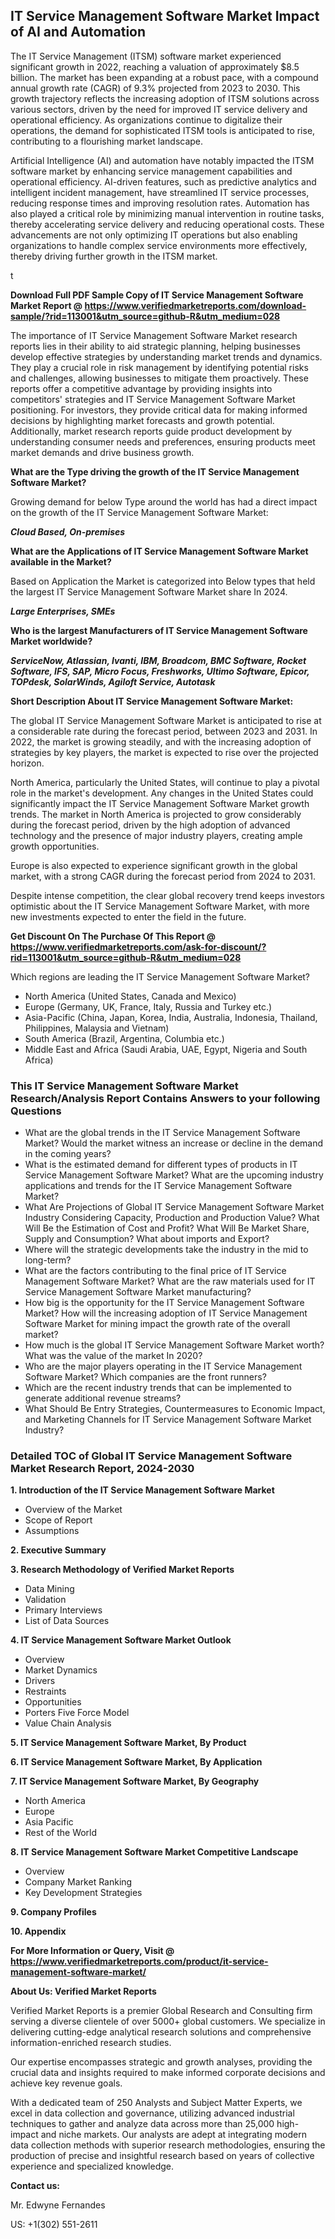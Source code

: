 <h2>IT Service Management Software Market Impact of AI and Automation</h2><p>The IT Service Management (ITSM) software market experienced significant growth in 2022, reaching a valuation of approximately $8.5 billion. The market has been expanding at a robust pace, with a compound annual growth rate (CAGR) of 9.3% projected from 2023 to 2030. This growth trajectory reflects the increasing adoption of ITSM solutions across various sectors, driven by the need for improved IT service delivery and operational efficiency. As organizations continue to digitalize their operations, the demand for sophisticated ITSM tools is anticipated to rise, contributing to a flourishing market landscape.</p><p>Artificial Intelligence (AI) and automation have notably impacted the ITSM software market by enhancing service management capabilities and operational efficiency. AI-driven features, such as predictive analytics and intelligent incident management, have streamlined IT service processes, reducing response times and improving resolution rates. Automation has also played a critical role by minimizing manual intervention in routine tasks, thereby accelerating service delivery and reducing operational costs. These advancements are not only optimizing IT operations but also enabling organizations to handle complex service environments more effectively, thereby driving further growth in the ITSM market.</p>t</p><p id="" class=""><strong>Download Full PDF Sample Copy of IT Service Management Software Market Report @ <a href="https://www.verifiedmarketreports.com/download-sample/?rid=113001&utm_source=github-R&utm_medium=028" target="_blank">https://www.verifiedmarketreports.com/download-sample/?rid=113001&utm_source=github-R&utm_medium=028</a></strong></p><p>The importance of&nbsp;IT Service Management Software Market research reports lies in their ability to aid strategic planning, helping businesses develop effective strategies by understanding market trends and dynamics. They play a crucial role in risk management by identifying potential risks and challenges, allowing businesses to mitigate them proactively. These reports offer a competitive advantage by providing insights into competitors' strategies and IT Service Management Software Market positioning. For investors, they provide critical data for making informed decisions by highlighting market forecasts and growth potential. Additionally, market research reports guide product development by understanding consumer needs and preferences, ensuring products meet market demands and drive business growth.</p><p><strong>What are the&nbsp;Type driving the growth of the IT Service Management Software Market?</strong></p><p id="" class="">Growing demand for below Type around the world has had a direct impact on the growth of the IT Service Management Software Market:</p><em><strong>Cloud Based, On-premises</strong></em></p><strong>What are the&nbsp;Applications&nbsp;of IT Service Management Software Market available in the Market?</strong></p><p id="" class="">Based on Application the Market is categorized into Below types that held the largest IT Service Management Software Market share In 2024.</p><em><strong>Large Enterprises, SMEs</strong></em></p><strong>Who is the largest Manufacturers of IT Service Management Software Market worldwide?</strong></p><p><em><strong>ServiceNow, Atlassian, Ivanti, IBM, Broadcom, BMC Software, Rocket Software, IFS, SAP, Micro Focus, Freshworks, Ultimo Software, Epicor, TOPdesk, SolarWinds, Agiloft Service, Autotask</strong></em></p><p id="" class=""><strong>Short Description About IT Service Management Software Market:</strong></p><p>The global IT Service Management Software Market is anticipated to rise at a considerable rate during the forecast period, between 2023 and 2031. In 2022, the market is growing steadily, and with the increasing adoption of strategies by key players, the market is expected to rise over the projected horizon.</p><p>North America, particularly the United States, will continue to play a pivotal role in the market's development. Any changes in the United States could significantly impact the IT Service Management Software Market growth trends. The market in North America is projected to grow considerably during the forecast period, driven by the high adoption of advanced technology and the presence of major industry players, creating ample growth opportunities.</p><p>Europe is also expected to experience significant growth in the global market, with a strong CAGR during the forecast period from 2024 to 2031.</p><p>Despite intense competition, the clear global recovery trend keeps investors optimistic about the IT Service Management Software Market, with more new investments expected to enter the field in the future.</p><p id="" class=""><strong>Get Discount On The Purchase Of This Report @ <a href="https://www.verifiedmarketreports.com/ask-for-discount/?rid=113001&utm_source=github-R&utm_medium=028" target="_blank">https://www.verifiedmarketreports.com/ask-for-discount/?rid=113001&utm_source=github-R&utm_medium=028</a></strong></p>Which regions are leading the IT Service Management Software Market?</p><ul><li>North America (United States, Canada and Mexico)</li><li>Europe (Germany, UK, France, Italy, Russia and Turkey etc.)</li><li>Asia-Pacific (China, Japan, Korea, India, Australia, Indonesia, Thailand, Philippines, Malaysia and Vietnam)</li><li>South America (Brazil, Argentina, Columbia etc.)</li><li>Middle East and Africa (Saudi Arabia, UAE, Egypt, Nigeria and South Africa)</li></ul><h3 id="" class="">This IT Service Management Software Market Research/Analysis Report Contains Answers to your following Questions</h3><ul><li>What are the global trends in the IT Service Management Software Market? Would the market witness an increase or decline in the demand in the coming years?</li><li>What is the estimated demand for different types of products in IT Service Management Software Market? What are the upcoming industry applications and trends for the IT Service Management Software Market?</li><li>What Are Projections of Global IT Service Management Software Market Industry Considering Capacity, Production and Production Value? What Will Be the Estimation of Cost and Profit? What Will Be Market Share, Supply and Consumption? What about imports and Export?</li><li>Where will the strategic developments take the industry in the mid to long-term?</li><li>What are the factors contributing to the final price of IT Service Management Software Market? What are the raw materials used for IT Service Management Software Market manufacturing?</li><li>How big is the opportunity for the IT Service Management Software Market? How will the increasing adoption of IT Service Management Software Market for mining impact the growth rate of the overall market?</li><li>How much is the global IT Service Management Software Market worth? What was the value of the market In 2020?</li><li>Who are the major players operating in the IT Service Management Software Market? Which companies are the front runners?</li><li>Which are the recent industry trends that can be implemented to generate additional revenue streams?</li><li>What Should Be Entry Strategies, Countermeasures to Economic Impact, and Marketing Channels for IT Service Management Software Market Industry?</li></ul><h3 id="" class="">Detailed TOC of Global IT Service Management Software Market Research Report, 2024-2030</h3><p id="" class=""><strong>1. Introduction of the IT Service Management Software Market</strong></p><ul><li>Overview of the Market</li><li>Scope of Report</li><li>Assumptions</li></ul><p id="" class=""><strong>2. Executive Summary</strong></p><p id="" class=""><strong>3. Research Methodology of Verified Market Reports</strong></p><ul><li>Data Mining</li><li>Validation</li><li>Primary Interviews</li><li>List of Data Sources</li></ul><p id="" class=""><strong>4. IT Service Management Software Market Outlook</strong></p><ul><li>Overview</li><li>Market Dynamics</li><li>Drivers</li><li>Restraints</li><li>Opportunities</li><li>Porters Five Force Model</li><li>Value Chain Analysis</li></ul><p id="" class=""><strong>5. IT Service Management Software Market, By Product</strong></p><p id="" class=""><strong>6. IT Service Management Software Market, By Application</strong></p><p id="" class=""><strong>7. IT Service Management Software Market, By Geography</strong></p><ul><li>North America</li><li>Europe</li><li>Asia Pacific</li><li>Rest of the World</li></ul><p id="" class=""><strong>8. IT Service Management Software Market Competitive Landscape</strong></p><ul><li>Overview</li><li>Company Market Ranking</li><li>Key Development Strategies</li></ul><p id="" class=""><strong>9. Company Profiles</strong></p><p id="" class=""><strong>10. Appendix</strong></p><p id="" class=""><strong>For More Information or Query, Visit @ <a href="https://www.verifiedmarketreports.com/product/it-service-management-software-market/" target="_blank">https://www.verifiedmarketreports.com/product/it-service-management-software-market/</a></strong></p><p id="" class=""><strong>About Us: Verified Market Reports</strong></p><p id="" class="">Verified Market Reports is a premier Global Research and Consulting firm serving a diverse clientele of over 5000+ global customers. We specialize in delivering cutting-edge analytical research solutions and comprehensive information-enriched research studies.</p><p id="" class="">Our expertise encompasses strategic and growth analyses, providing the crucial data and insights required to make informed corporate decisions and achieve key revenue goals.</p><p id="" class="">With a dedicated team of 250 Analysts and Subject Matter Experts, we excel in data collection and governance, utilizing advanced industrial techniques to gather and analyze data across more than 25,000 high-impact and niche markets. Our analysts are adept at integrating modern data collection methods with superior research methodologies, ensuring the production of precise and insightful research based on years of collective experience and specialized knowledge.</p><p id="" class=""><strong>Contact us:</strong></p><p id="" class="">Mr. Edwyne Fernandes</p><p id="" class="">US: +1(302) 551-2611</p>